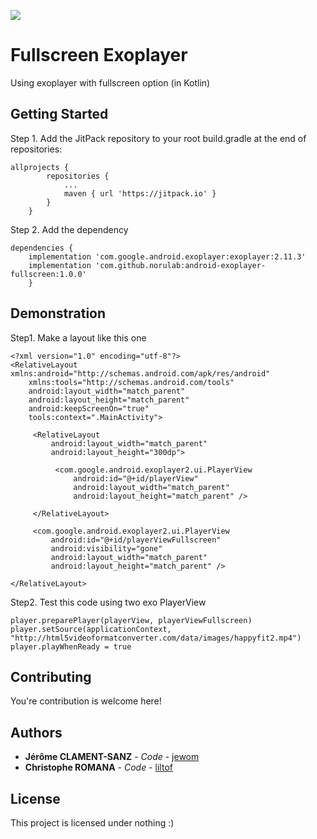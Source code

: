 [![](https://jitpack.io/v/norulab/android-exoplayer-fullscreen.svg)](https://jitpack.io/#norulab/android-exoplayer-fullscreen)

# Fullscreen Exoplayer

Using exoplayer with fullscreen option (in Kotlin)

## Getting Started

Step 1. Add the JitPack repository to your root build.gradle at the end of repositories:

```
allprojects {
		repositories {
			...
			maven { url 'https://jitpack.io' }
		}
	}
```

Step 2. Add the dependency

```
dependencies {
	implementation 'com.google.android.exoplayer:exoplayer:2.11.3'
	implementation 'com.github.norulab:android-exoplayer-fullscreen:1.0.0'
	}
```

## Demonstration

Step1. Make a layout like this one
```
<?xml version="1.0" encoding="utf-8"?>
<RelativeLayout xmlns:android="http://schemas.android.com/apk/res/android"
    xmlns:tools="http://schemas.android.com/tools"
    android:layout_width="match_parent"
    android:layout_height="match_parent"
    android:keepScreenOn="true"
    tools:context=".MainActivity">

     <RelativeLayout
         android:layout_width="match_parent"
         android:layout_height="300dp">

          <com.google.android.exoplayer2.ui.PlayerView
              android:id="@+id/playerView"
              android:layout_width="match_parent"
              android:layout_height="match_parent" />

     </RelativeLayout>

     <com.google.android.exoplayer2.ui.PlayerView
         android:id="@+id/playerViewFullscreen"
         android:visibility="gone"
         android:layout_width="match_parent"
         android:layout_height="match_parent" />

</RelativeLayout>
```

Step2. Test this code using two exo PlayerView
```
player.preparePlayer(playerView, playerViewFullscreen)
player.setSource(applicationContext, "http://html5videoformatconverter.com/data/images/happyfit2.mp4")
player.playWhenReady = true
```


## Contributing

You're contribution is welcome here!

## Authors

* **Jérôme CLAMENT-SANZ** - *Code* - [jewom](https://github.com/jewom)
* **Christophe ROMANA** - *Code* - [liltof](https://github.com/liltof)

## License

This project is licensed under nothing :)

